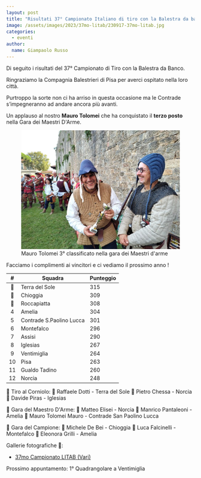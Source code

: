 ```yaml
---
layout: post
title: "Risultati 37° Campionato Italiano di tiro con la Balestra da banco"
image: /assets/images/2023/37mo-litab/230917-37mo-litab.jpg
categories: 
  - eventi
author:
  name: Giampaolo Russo
---
```


Di seguito i risultati del 37° Campionato di Tiro con la Balestra da Banco.

<!-- more -->

Ringraziamo la Compagnia Balestrieri di Pisa per averci ospitato nella loro città.

Purtroppo la sorte non ci ha arriso in questa occasione ma le Contrade s’impegneranno ad andare ancora più avanti.

Un applauso al nostro **Mauro Tolomei** che ha conquistato il **terzo posto** nella Gara dei Maestri D'Arme.

<figure class="align-center">
    <img src="/assets/images/2023/230916-37mo-tolomei-terzo.jpg" alt="Mauro Tolomei 3° classificato nella gara dei Maestri d'arme">
  <figcaption>Mauro Tolomei 3° classificato nella gara dei Maestri d'arme</figcaption>
</figure>

Facciamo i complimenti ai vincitori e ci vediamo il prossimo anno !

| **#** | **Squadra**              | **Punteggio** |
|:-----:|--------------------------|---------------|
|   🥇   | Terra del Sole           |           315 |
|   🥈   | Chioggia                 |           309 |
|   🥉   | Roccapiatta              |           308 |
|   4   | Amelia                   |           304 |
|   5   | Contrade S.Paolino Lucca |           301 |
|   6   | Montefalco               |           296 |
|   7   | Assisi                   |           290 |
|   8   | Iglesias                 |           267 |
|   9   | Ventimiglia              |           264 |
|   10  | Pisa                     |           263 |
|   11  | Gualdo Tadino            |           260 |
|   12  | Norcia                   |           248 |

🎯 Tiro al Corniolo:
🥇 Raffaele Dotti - Terra del Sole
🥈 Pietro Chessa - Norcia
🥉 Davide Piras - Iglesias

🎯 Gara del Maestro D'Arme:
🥇 Matteo Elisei - Norcia
🥈 Manrico Pantaleoni - Amelia
🥉 Mauro Tolomei Mauro - Contrade San Paolino Lucca

🎯 Gara del Campione:
🥇 Michele De Bei - Chioggia
🥈 Luca Falcinelli - Montefalco
🥉 Eleonora Grilli - Amelia

Gallerie fotografiche 📸:

* [37mo Campionato LITAB (Vari)](https://photos.app.goo.gl/RkagGheq13MGe8C5A)

Prossimo appuntamento: 1° Quadrangolare a Ventimiglia

